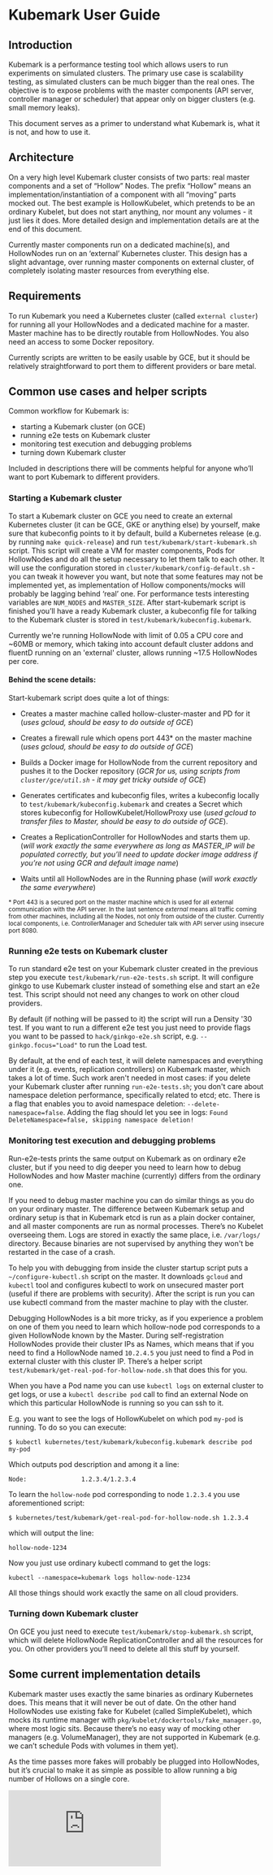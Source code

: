 # Kubemark User Guide

## Introduction

Kubemark is a performance testing tool which allows users to run experiments on
simulated clusters. The primary use case is scalability testing, as simulated
clusters can be much bigger than the real ones. The objective is to expose
problems with the master components (API server, controller manager or
scheduler) that appear only on bigger clusters (e.g. small memory leaks).

This document serves as a primer to understand what Kubemark is, what it is not,
and how to use it.

## Architecture

On a very high level Kubemark cluster consists of two parts: real master
components and a set of “Hollow” Nodes. The prefix “Hollow” means an
implementation/instantiation of a component with all “moving” parts mocked out.
The best example is HollowKubelet, which pretends to be an ordinary Kubelet, but
does not start anything, nor mount any volumes - it just lies it does. More
detailed design and implementation details are at the end of this document.

Currently master components run on a dedicated machine(s), and HollowNodes run
on an ‘external’ Kubernetes cluster. This design has a slight advantage, over
running master components on external cluster, of completely isolating master
resources from everything else.

## Requirements

To run Kubemark you need a Kubernetes cluster (called `external cluster`)
for running all your HollowNodes and a dedicated machine for a master.
Master machine has to be directly routable from HollowNodes. You also need an
access to some Docker repository.

Currently scripts are written to be easily usable by GCE, but it should be
relatively straightforward to port them to different providers or bare metal.

## Common use cases and helper scripts

Common workflow for Kubemark is:
- starting a Kubemark cluster (on GCE)
- running e2e tests on Kubemark cluster
- monitoring test execution and debugging problems
- turning down Kubemark cluster

Included in descriptions there will be comments helpful for anyone who’ll want to
port Kubemark to different providers.

### Starting a Kubemark cluster

To start a Kubemark cluster on GCE you need to create an external Kubernetes
cluster (it can be GCE, GKE or anything else) by yourself, make sure that kubeconfig
points to it by default, build a Kubernetes release (e.g. by running
`make quick-release`) and run `test/kubemark/start-kubemark.sh` script.
This script will create a VM for master components, Pods for HollowNodes
and do all the setup necessary to let them talk to each other. It will use the
configuration stored in `cluster/kubemark/config-default.sh` - you can tweak it
however you want, but note that some features may not be implemented yet, as
implementation of Hollow components/mocks will probably be lagging behind ‘real’
one. For performance tests interesting variables are `NUM_NODES` and
`MASTER_SIZE`. After start-kubemark script is finished you’ll have a ready
Kubemark cluster, a kubeconfig file for talking to the Kubemark cluster is
stored in `test/kubemark/kubeconfig.kubemark`.

Currently we're running HollowNode with limit of 0.05 a CPU core and ~60MB or
memory, which taking into account default cluster addons and fluentD running on
an 'external' cluster, allows running ~17.5 HollowNodes per core.

#### Behind the scene details:

Start-kubemark script does quite a lot of things:

- Creates a master machine called hollow-cluster-master and PD for it (*uses
gcloud, should be easy to do outside of GCE*)

- Creates a firewall rule which opens port 443\* on the master machine (*uses
gcloud, should be easy to do outside of GCE*)

- Builds a Docker image for HollowNode from the current repository and pushes it
to the Docker repository (*GCR for us, using scripts from
`cluster/gce/util.sh` - it may get tricky outside of GCE*)

- Generates certificates and kubeconfig files, writes a kubeconfig locally to
`test/kubemark/kubeconfig.kubemark` and creates a Secret which stores kubeconfig for
HollowKubelet/HollowProxy use (*used gcloud to transfer files to Master, should
be easy to do outside of GCE*).

- Creates a ReplicationController for HollowNodes and starts them up. (*will
work exactly the same everywhere as long as MASTER_IP will be populated
correctly, but you’ll need to update docker image address if you’re not using
GCR and default image name*)

- Waits until all HollowNodes are in the Running phase (*will work exactly the
same everywhere*)

<sub>\* Port 443 is a secured port on the master machine which is used for all
external communication with the API server. In the last sentence *external*
means all traffic coming from other machines, including all the Nodes, not only
from outside of the cluster. Currently local components, i.e. ControllerManager
and Scheduler talk with API server using insecure port 8080.</sub>

### Running e2e tests on Kubemark cluster

To run standard e2e test on your Kubemark cluster created in the previous step
you execute `test/kubemark/run-e2e-tests.sh` script. It will configure ginkgo to
use Kubemark cluster instead of something else and start an e2e test. This
script should not need any changes to work on other cloud providers.

By default (if nothing will be passed to it) the script will run a Density '30
test. If you want to run a different e2e test you just need to provide flags you want to be
passed to `hack/ginkgo-e2e.sh` script, e.g. `--ginkgo.focus="Load"` to run the
Load test.

By default, at the end of each test, it will delete namespaces and everything
under it (e.g. events, replication controllers) on Kubemark master, which takes
a lot of time. Such work aren't needed in most cases: if you delete your
Kubemark cluster after running `run-e2e-tests.sh`; you don't care about
namespace deletion performance, specifically related to etcd; etc. There is a
flag that enables you to avoid namespace deletion: `--delete-namespace=false`.
Adding the flag should let you see in logs: `Found DeleteNamespace=false,
skipping namespace deletion!`

### Monitoring test execution and debugging problems

Run-e2e-tests prints the same output on Kubemark as on ordinary e2e cluster, but
if you need to dig deeper you need to learn how to debug HollowNodes and how
Master machine (currently) differs from the ordinary one.

If you need to debug master machine you can do similar things as you do on your
ordinary master. The difference between Kubemark setup and ordinary setup is
that in Kubemark etcd is run as a plain docker container, and all master
components are run as normal processes. There’s no Kubelet overseeing them. Logs
are stored in exactly the same place, i.e. `/var/logs/` directory. Because
binaries are not supervised by anything they won't be restarted in the case of a
crash.

To help you with debugging from inside the cluster startup script puts a
`~/configure-kubectl.sh` script on the master. It downloads `gcloud` and
`kubectl` tool and configures kubectl to work on unsecured master port (useful
if there are problems with security). After the script is run you can use
kubectl command from the master machine to play with the cluster.

Debugging HollowNodes is a bit more tricky, as if you experience a problem on
one of them you need to learn which hollow-node pod corresponds to a given
HollowNode known by the Master. During self-registration HollowNodes provide
their cluster IPs as Names, which means that if you need to find a HollowNode
named `10.2.4.5` you just need to find a Pod in external cluster with this
cluster IP. There’s a helper script
`test/kubemark/get-real-pod-for-hollow-node.sh` that does this for you.

When you have a Pod name you can use `kubectl logs` on external cluster to get
logs, or use a `kubectl describe pod` call to find an external Node on which
this particular HollowNode is running so you can ssh to it.

E.g. you want to see the logs of HollowKubelet on which pod `my-pod` is running.
To do so you can execute:

```
$ kubectl kubernetes/test/kubemark/kubeconfig.kubemark describe pod my-pod
```

Which outputs pod description and among it a line:

```
Node:				1.2.3.4/1.2.3.4
```

To learn the `hollow-node` pod corresponding to node `1.2.3.4` you use
aforementioned script:

```
$ kubernetes/test/kubemark/get-real-pod-for-hollow-node.sh 1.2.3.4
```

which will output the line:

```
hollow-node-1234
```

Now you just use ordinary kubectl command to get the logs:

```
kubectl --namespace=kubemark logs hollow-node-1234
```

All those things should work exactly the same on all cloud providers.

### Turning down Kubemark cluster

On GCE you just need to execute `test/kubemark/stop-kubemark.sh` script, which
will delete HollowNode ReplicationController and all the resources for you. On
other providers you’ll need to delete all this stuff by yourself.

## Some current implementation details

Kubemark master uses exactly the same binaries as ordinary Kubernetes does. This
means that it will never be out of date. On the other hand HollowNodes use
existing fake for Kubelet (called SimpleKubelet), which mocks its runtime
manager with `pkg/kubelet/dockertools/fake_manager.go`, where most logic sits.
Because there’s no easy way of mocking other managers (e.g. VolumeManager), they
are not supported in Kubemark (e.g. we can’t schedule Pods with volumes in them
yet).

As the time passes more fakes will probably be plugged into HollowNodes, but
it’s crucial to make it as simple as possible to allow running a big number of
Hollows on a single core.


<!-- BEGIN MUNGE: GENERATED_ANALYTICS -->
[![Analytics](https://kubernetes-site.appspot.com/UA-36037335-10/GitHub/docs/devel/kubemark-guide.md?pixel)]()
<!-- END MUNGE: GENERATED_ANALYTICS -->
